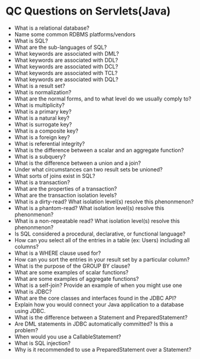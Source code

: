 # QC Questions on Servlets(Java)

- What is a relational database?
 - Name some common RDBMS platforms/vendors
 - What is SQL?
 - What are the sub-languages of SQL?
 - What keywords are associated with DML?
 - What keywords are associated with DDL?
 - What keywords are associated with DCL?
 - What keywords are associated with TCL?
 - What keywords are associated with DQL?
 - What is a result set?
 - What is normalization?
 - What are the normal forms, and to what level do we usually comply to?
 - What is multiplicity?
 - What is a primary key?
 - What is a natural key?
 - What is surrogate key?
 - What is a composite key?
 - What is a foreign key?
 - What is referential integrity?
 - What is the difference between a scalar and an aggregate function?
 - What is a subquery?
 - What is the difference between a union and a join?
 - Under what circumstances can two result sets be unioned?
 - What sorts of joins exist in SQL?
 - What is a transaction?
 - What are the properties of a transaction?
 - What are the transaction isolation levels?
 - What is a dirty-read? What isolation level(s) resolve this phenonmenon?
 - What is a phantom-read? What isolation level(s) resolve this phenonmenon?
 - What is a non-repeatable read? What isolation level(s) resolve this phenonmenon?
 - Is SQL considered a procedural, declarative, or functional language?
 - How can you select all of the entries in a table (ex: Users) including all columns?
 - What is a WHERE clause used for?
 - How can you sort the entries in your result set by a particular column?
 - What is the purpose of the GROUP BY clause?
 - What are some examples of scalar functions?
 - What are some examples of aggregate functions?
 - What is a self-join? Provide an example of when you might use one
 - What is JDBC?
 - What are the core classes and interfaces found in the JDBC API?
 - Explain how you would connect your Java application to a database using JDBC.
 - What is the difference between a Statement and PreparedStatement?
 - Are DML statements in JDBC automatically committed? Is this a problem?
 - When would you use a CallableStatement?
 - What is SQL injection?
 - Why is it recommended to use a PreparedStatement over a Statement?
